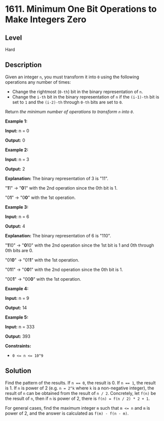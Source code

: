 # 1611. Minimum One Bit Operations to Make Integers Zero
## Level
Hard

## Description
Given an integer `n`, you must transform it into `0` using the following operations any number of times:

* Change the rightmost (`0-th`) bit in the binary representation of `n`.
* Change the `i-th` bit in the binary representation of `n` if the `(i-1)-th` bit is set to `1` and the `(i-2)-th` through `0-th` bits are set to `0`.

Return *the minimum number of operations to transform `n` into `0`*.

**Example 1:**

**Input:** n = 0

**Output:** 0

**Example 2:**

**Input:** n = 3

**Output:** 2

**Explanation:** The binary representation of 3 is "11".

"**1**1" -> "**0**1" with the 2nd operation since the 0th bit is 1.

"0**1**" -> "0**0**" with the 1st operation.

**Example 3:**

**Input:** n = 6

**Output:** 4

**Explanation:** The binary representation of 6 is "110".

"**1**10" -> "**0**10" with the 2nd operation since the 1st bit is 1 and 0th through 0th bits are 0.

"01**0**" -> "01**1**" with the 1st operation.

"0**1**1" -> "0**0**1" with the 2nd operation since the 0th bit is 1.

"00**1**" -> "00**0**" with the 1st operation.

**Example 4:**

**Input:** n = 9

**Output:** 14

**Example 5:**

**Input:** n = 333

**Output:** 393

**Constraints:**

* `0 <= n <= 10^9`

## Solution
Find the pattern of the results. If `n == 0`, the result is 0. If `n == 1`, the result is 1. If `n` is power of 2 (e.g. `n = 2^k` where `k` is a non-negative integer), the result of `n` can be obtained from the result of `n / 2`. Concretely, let `f(n)` be the result of `n`, then if `n` is power of 2, there is `f(n) = f(n / 2) * 2 + 1`.

For general cases, find the maximum integer `m` such that `m <= n` and `m` is power of 2, and the answer is calculated as `f(m) - f(n - m)`.
